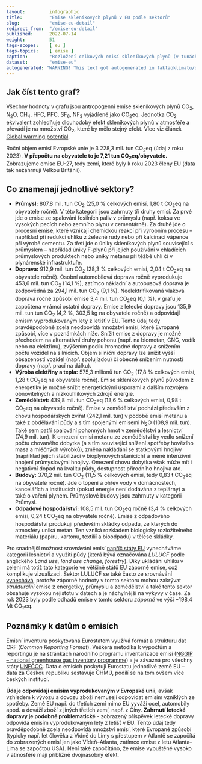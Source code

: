 ```yaml
---
layout:         infographic
title:          "Emise skleníkových plynů v EU podle sektorů"
slug:           "emise-eu-detail"
redirect_from:  "/emise-eu-detail"
published:      2022-07-14
weight:         51
tags-scopes:    [ eu ]
tags-topics:    [ emise ]
caption:        "Rozložení celkových emisí skleníkových plynů (v tunách CO<sub>2</sub> ekvivalentu) v EU za rok 2023 v jednotlivých sektorech lidské činnosti. Roční objem emisí Evropské unie je 3 228 mil. tun (údaj z roku 2023). V přepočtu na obyvatele to je 7,21 tun CO<sub>2</sub>eq/obyvatele."
dataset:        "emise-eu"
autogenerated: "WARNING! This text got autogenerated in faktaoklimatu/data-analysis on 2025-09-10. Do not change here, fix it in the source notebook."
---
```


## Jak číst tento graf?

Všechny hodnoty v grafu jsou <glossary id="antropogennisklenikoveplyny">antropogenní emise</glossary> skleníkových plynů CO<sub>2</sub>, N<sub>2</sub>O, CH<sub>4</sub>, HFC, PFC, SF<sub>6</sub>, NF<sub>3</sub> vyjádřené jako <glossary id="co2eq">CO<sub>2</sub>eq</glossary>. Jednotka CO<sub>2</sub> ekvivalent zohledňuje dlouhodobý efekt skleníkových plynů v atmosféře a převádí je na množství CO<sub>2</sub>, které by mělo stejný efekt. Více viz článek [Global warming potential](https://en.wikipedia.org/wiki/Global_warming_potential).

Roční objem emisí Evropské unie je 3 228,3 mil. tun CO<sub>2</sub>eq (údaj z roku 2023). __V přepočtu na obyvatele to je 7,21 tun CO<sub>2</sub>eq/obyvatele.__ Zobrazujeme emise EU-27, tedy zemí, které byly k roku 2023 členy EU (data tak nezahrnují Velkou Británii).

## Co znamenají jednotlivé sektory?

* __Průmysl:__ 807,8 mil. tun CO<sub>2</sub> (25,0 % celkových emisí, 1,80 t CO<sub>2</sub>eq na obyvatele ročně). V této kategorii jsou zahrnuty tři druhy emisí. Za prvé jde o emise ze spalování fosilních paliv v průmyslu (např. koksu ve vysokých pecích nebo zemního plynu v cementárně). Za druhé jde o procesní emise, které vznikají chemickou reakcí při výrobním procesu – například při redukci uhlíku z železné rudy nebo při kalcinaci vápence při výrobě cementu. Za třetí jde o úniky skleníkových plynů související s průmyslem – například úniky F-plynů při jejich používání v chladících průmyslových produktech nebo úniky metanu při těžbě uhlí či v plynárenské infrastruktuře.
* __Doprava:__ 912,9 mil. tun CO<sub>2</sub> (28,3 % celkových emisí, 2,04 t CO<sub>2</sub>eq na obyvatele ročně). Osobní automobilová doprava ročně vyprodukuje 453,6 mil. tun CO<sub>2</sub> (14,1 %), zatímco nákladní a autobusová doprava je zodpovědná za 294,1 mil. tun CO<sub>2</sub> (9,1 %). Neelektrifikovaná vlaková doprava ročně způsobí emise 3,4 mil. tun CO<sub>2</sub>eq (0,1 %), v grafu je započtena v rámci ostatní dopravy. Emise z letecké dopravy jsou 135,9 mil. tun tun CO<sub>2</sub> (4,2 %, 303,5 kg na obyvatele ročně) a odpovídají emisím vyprodukovaným lety z letišť v EU. Tento údaj tedy pravděpodobně zcela neodpovídá množství emisí, které Evropané způsobí, více v poznámkách níže. Snížit emise z dopravy je možné přechodem na alternativní druhy pohonu (např. na biometan, CNG, vodík nebo na elektřinu), zvýšením podílu hromadné dopravy a snížením počtu vozidel na silnicích. Objem silniční dopravy lze snížit vyšší obsazeností vozidel (např. spolujízdou) či obecně snížením nutnosti dopravy (např. prací na dálku).
* __Výroba elektřiny a tepla:__ 575,3 milionů tun CO<sub>2</sub> (17,8 % celkových emisí, 1,28 t CO<sub>2</sub>eq na obyvatele ročně).  Emise skleníkových plynů původem z energetiky je možné snížit energetickými úsporami a dalším rozvojem obnovitelných a nízkouhlíkových zdrojů energie.
* __Zemědělství:__ 439,8 mil. tun CO<sub>2</sub>eq (13,6 % celkových emisí, 0,98 t CO<sub>2</sub>eq na obyvatele ročně). Emise v zemědělství pochází především z chovu hospodářských zvířat (242,1 mil. tun) v podobě emisí metanu a také z obdělávání půdy a s tím spojenými emisemi N<sub>2</sub>O (108,9 mil. tun). Také sem patří spalování pohonných hmot v zemědělství a lesnictví (74,9 mil. tun). K omezení emisí metanu ze zemědělství by vedlo snížení počtu chovaného dobytka (a s tím související snížení spotřeby hovězího masa a mléčných výrobků), změna nakládání se statkovými hnojivy (například jejich stabilizací v bioplynových stanicích) a méně intenzivní hnojení průmyslovými hnojivy. Omezení chovu dobytka však může mít i negativní dopad na kvalitu půdy, dostupnost přírodního hnojiva atd.
* __Budovy:__ 370,2 mil. tun CO<sub>2</sub> (11,5 % celkových emisí, tedy 0,83 t CO<sub>2</sub>eq na obyvatele ročně). Jde o topení a ohřev vody v domácnostech, kancelářích a institucích (pokud energie není dodávána z teplárny) a také o vaření plynem. Průmyslové budovy jsou zahrnuty v kategorii Průmysl.
* __Odpadové hospodářství:__ 108,5 mil. tun CO<sub>2</sub>eq ročně (3,4 % celkových emisí, 0,24 t CO<sub>2</sub>eq na obyvatele ročně). Emise z odpadového hospodářství produkují především skládky odpadu, ze kterých do atmosféry uniká metan. Ten vzniká rozkladem biologicky rozložitelného materiálu (papíru, kartonu, textilií a bioodpadu) v tělese skládky.

Pro snadnější možnost srovnávání emisí [napříč státy EU](/infografiky/emise-vybrane-staty) vynecháváme kategorii lesnictví a využití půdy (která bývá označována _LULUCF_ podle anglického _Land use, land use change, forestry_). Díky ukládání uhlíku v zeleni má totiž tato kategorie ve většině států EU záporné emise, což komplikuje vizualizaci. Sektor LULUCF se také často ze srovnávání [vynechává](https://climateactiontracker.org/methodology/land-use-and-forestry/), protože záporné hodnoty v tomto sektoru mohou zakrývat _strukturální_ emise z energetiky, průmyslu a zemědělství a také tento sektor obsahuje vysokou nejistotu v datech a je náchylnější na výkyvy v čase. Za rok 2023 byly podle odhadů emise v tomto sektoru _záporné_ ve výši −198,4 Mt CO<sub>2</sub>eq.

## Poznámky k datům o emisích

Emisní inventura poskytovaná Eurostatem využívá formát a strukturu dat CRF (_Common Reporting Format_). Veškerá metodika k výpočtům a reportingu je na stránkách národního programu inventarizace emisí ([NGGIP – national greenhouse gas inventory programme](https://www.ipcc-nggip.iges.or.jp/)) a je závazná pro všechny státy [UNFCCC](https://cs.wikipedia.org/wiki/R%C3%A1mcov%C3%A1_%C3%BAmluva_OSN_o_zm%C4%9Bn%C4%9B_klimatu). Data o emisích poskytují Eurostatu jednotlivé země EU – data za Českou republiku sestavuje ČHMÚ, podílí se na tom ovšem více českých institucí.

**Údaje odpovídají emisím vyprodukovaným v Evropské unii**, avšak vzhledem k vývozu a dovozu zboží nemusejí odpovídat emisím vzniklých ze spotřeby. Země EU např. do třetích zemí mimo EU vyváží ocel, automobily apod. a dováží zboží z jiných třetích zemí, např. z Číny. **Zahrnutí letecké dopravy je podobně problematické** - zobrazený příspěvek letecké dopravy odpovídá emisím vyprodukovaným lety z letišť v EU. Tento údaj tedy pravděpodobně zcela neodpovídá množství emisí, které Evropané způsobí (typicky např. let člověka z Vídně do Limy s přestupem v Atlantě se započítá do zobrazených emisí jen jako Vídeň–Atlanta, zatímco emise z letu Atlanta–Lima se započtou USA). Není také započítáno, že emise vypuštěné vysoko v atmosféře mají přibližně dvojnásobný efekt.
